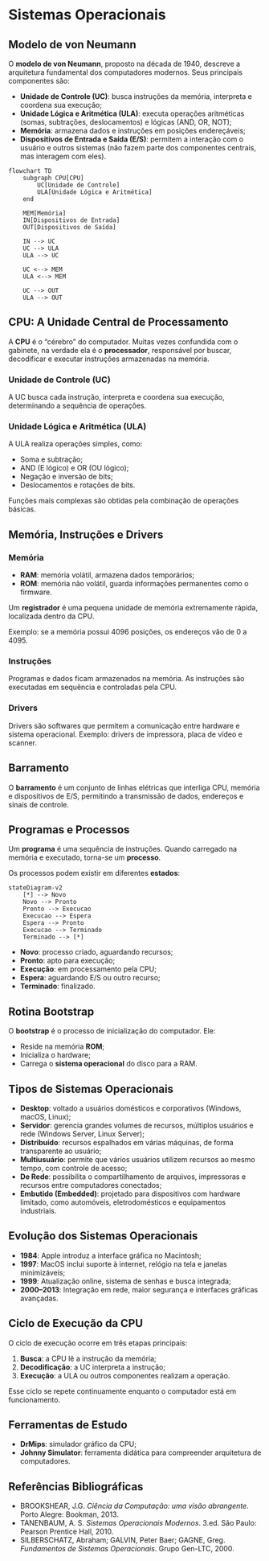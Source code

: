 # Sistemas Operacionais

## Modelo de von Neumann

O **modelo de von Neumann**, proposto na década de 1940, descreve a arquitetura fundamental dos computadores modernos. Seus principais componentes são:

* **Unidade de Controle (UC)**: busca instruções da memória, interpreta e coordena sua execução;
* **Unidade Lógica e Aritmética (ULA)**: executa operações aritméticas (somas, subtrações, deslocamentos) e lógicas (AND, OR, NOT);
* **Memória**: armazena dados e instruções em posições endereçáveis;
* **Dispositivos de Entrada e Saída (E/S)**: permitem a interação com o usuário e outros sistemas (não fazem parte dos componentes centrais, mas interagem com eles).

```mermaid
flowchart TD
    subgraph CPU[CPU]
        UC[Unidade de Controle]
        ULA[Unidade Lógica e Aritmética]
    end

    MEM[Memória]
    IN[Dispositivos de Entrada]
    OUT[Dispositivos de Saída]

    IN --> UC
    UC --> ULA
    ULA --> UC

    UC <--> MEM
    ULA <--> MEM

    UC --> OUT
    ULA --> OUT
```

## CPU: A Unidade Central de Processamento

A **CPU** é o “cérebro” do computador. Muitas vezes confundida com o gabinete, na verdade ela é o **processador**, responsável por buscar, decodificar e executar instruções armazenadas na memória.

### Unidade de Controle (UC)

A UC busca cada instrução, interpreta e coordena sua execução, determinando a sequência de operações.

### Unidade Lógica e Aritmética (ULA)

A ULA realiza operações simples, como:

* Soma e subtração;
* AND (E lógico) e OR (OU lógico);
* Negação e inversão de bits;
* Deslocamentos e rotações de bits.

Funções mais complexas são obtidas pela combinação de operações básicas.

## Memória, Instruções e Drivers

### Memória

* **RAM**: memória volátil, armazena dados temporários;
* **ROM**: memória não volátil, guarda informações permanentes como o firmware.

Um **registrador** é uma pequena unidade de memória extremamente rápida, localizada dentro da CPU.

Exemplo: se a memória possui 4096 posições, os endereços vão de 0 a 4095.

### Instruções

Programas e dados ficam armazenados na memória. As instruções são executadas em sequência e controladas pela CPU.

### Drivers

Drivers são softwares que permitem a comunicação entre hardware e sistema operacional. Exemplo: drivers de impressora, placa de vídeo e scanner.

## Barramento

O **barramento** é um conjunto de linhas elétricas que interliga CPU, memória e dispositivos de E/S, permitindo a transmissão de dados, endereços e sinais de controle.

## Programas e Processos

Um **programa** é uma sequência de instruções. Quando carregado na memória e executado, torna-se um **processo**.

Os processos podem existir em diferentes **estados**:

```mermaid
stateDiagram-v2
    [*] --> Novo
    Novo --> Pronto
    Pronto --> Execucao
    Execucao --> Espera
    Espera --> Pronto
    Execucao --> Terminado
    Terminado --> [*]
```

* **Novo**: processo criado, aguardando recursos;
* **Pronto**: apto para execução;
* **Execução**: em processamento pela CPU;
* **Espera**: aguardando E/S ou outro recurso;
* **Terminado**: finalizado.

## Rotina Bootstrap

O **bootstrap** é o processo de inicialização do computador. Ele:

* Reside na memória **ROM**;
* Inicializa o hardware;
* Carrega o **sistema operacional** do disco para a RAM.

## Tipos de Sistemas Operacionais

* **Desktop**: voltado a usuários domésticos e corporativos (Windows, macOS, Linux);
* **Servidor**: gerencia grandes volumes de recursos, múltiplos usuários e rede (Windows Server, Linux Server);
* **Distribuído**: recursos espalhados em várias máquinas, de forma transparente ao usuário;
* **Multiusuário**: permite que vários usuários utilizem recursos ao mesmo tempo, com controle de acesso;
* **De Rede**: possibilita o compartilhamento de arquivos, impressoras e recursos entre computadores conectados;
* **Embutido (Embedded)**: projetado para dispositivos com hardware limitado, como automóveis, eletrodomésticos e equipamentos industriais.

## Evolução dos Sistemas Operacionais

* **1984**: Apple introduz a interface gráfica no Macintosh;
* **1997**: MacOS inclui suporte à internet, relógio na tela e janelas minimizáveis;
* **1999**: Atualização online, sistema de senhas e busca integrada;
* **2000–2013**: Integração em rede, maior segurança e interfaces gráficas avançadas.

## Ciclo de Execução da CPU

O ciclo de execução ocorre em três etapas principais:

1. **Busca**: a CPU lê a instrução da memória;
2. **Decodificação**: a UC interpreta a instrução;
3. **Execução**: a ULA ou outros componentes realizam a operação.

Esse ciclo se repete continuamente enquanto o computador está em funcionamento.

## Ferramentas de Estudo

* **DrMips**: simulador gráfico da CPU;
* **Johnny Simulator**: ferramenta didática para compreender arquitetura de computadores.

## Referências Bibliográficas

* BROOKSHEAR, J.G. *Ciência da Computação: uma visão abrangente*. Porto Alegre: Bookman, 2013.
* TANENBAUM, A. S. *Sistemas Operacionais Modernos*. 3.ed. São Paulo: Pearson Prentice Hall, 2010.
* SILBERSCHATZ, Abraham; GALVIN, Peter Baer; GAGNE, Greg. *Fundamentos de Sistemas Operacionais*. Grupo Gen-LTC, 2000.
